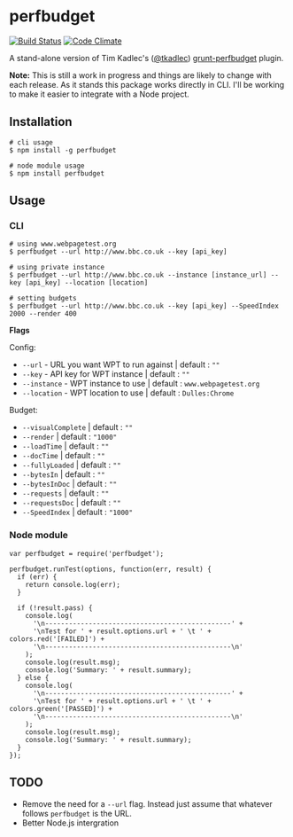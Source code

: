 # perfbudget

[![Build Status](https://travis-ci.org/oliverfarrell/perfbudget.svg?branch=master)](https://travis-ci.org/oliverfarrell/perfbudget) [![Code Climate](https://codeclimate.com/github/oliverfarrell/perfbudget/badges/gpa.svg)](https://codeclimate.com/github/oliverfarrell/perfbudget)

A stand-alone version of Tim Kadlec's ([@tkadlec](http://twitter.com/tkadlec)) [grunt-perfbudget](https://github.com/tkadlec/grunt-perfbudget) plugin.

**Note:** This is still a work in progress and things are likely to change with each release. As it stands this package works directly in CLI. I'll be working to make it easier to integrate with a Node project.

## Installation
```
# cli usage
$ npm install -g perfbudget

# node module usage
$ npm install perfbudget
```

## Usage

### CLI

```
# using www.webpagetest.org
$ perfbudget --url http://www.bbc.co.uk --key [api_key]

# using private instance
$ perfbudget --url http://www.bbc.co.uk --instance [instance_url] --key [api_key] --location [location]

# setting budgets
$ perfbudget --url http://www.bbc.co.uk --key [api_key] --SpeedIndex 2000 --render 400
```

**Flags**

Config:

- `--url` - URL you want WPT to run against | default : `""`
- `--key` - API key for WPT instance | default : `""`
- `--instance` - WPT instance to use | default : `www.webpagetest.org`
- `--location` - WPT location to use | default : `Dulles:Chrome`

Budget:

- `--visualComplete` | default : `""`
- `--render` | default : `"1000"`
- `--loadTime` | default : `""`
- `--docTime` | default : `""`
- `--fullyLoaded` | default : `""`
- `--bytesIn` | default : `""`
- `--bytesInDoc` | default : `""`
- `--requests` | default : `""`
- `--requestsDoc` | default : `""`
- `--SpeedIndex` | default : `"1000"`

### Node module

```
var perfbudget = require('perfbudget');

perfbudget.runTest(options, function(err, result) {
  if (err) {
    return console.log(err);
  }

  if (!result.pass) {
    console.log(
      '\n-----------------------------------------------' +
      '\nTest for ' + result.options.url + ' \t ' + colors.red('[FAILED]') +
      '\n-----------------------------------------------\n'
    );
    console.log(result.msg);
    console.log('Summary: ' + result.summary);
  } else {
    console.log(
      '\n-----------------------------------------------' +
      '\nTest for ' + result.options.url + ' \t ' + colors.green('[PASSED]') +
      '\n-----------------------------------------------\n'
    );
    console.log(result.msg);
    console.log('Summary: ' + result.summary);
  }
});
```


## TODO

- Remove the need for a `--url` flag. Instead just assume that whatever follows `perfbudget` is the URL.
- Better Node.js intergration
